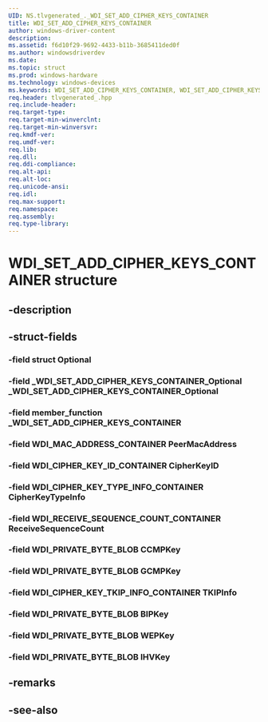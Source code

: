 ```yaml
---
UID: NS.tlvgenerated_._WDI_SET_ADD_CIPHER_KEYS_CONTAINER
title: WDI_SET_ADD_CIPHER_KEYS_CONTAINER
author: windows-driver-content
description: 
ms.assetid: f6d10f29-9692-4433-b11b-3685411ded0f
ms.author: windowsdriverdev
ms.date: 
ms.topic: struct
ms.prod: windows-hardware
ms.technology: windows-devices
ms.keywords: WDI_SET_ADD_CIPHER_KEYS_CONTAINER, WDI_SET_ADD_CIPHER_KEYS_CONTAINER, *PWDI_SET_ADD_CIPHER_KEYS_CONTAINER
req.header: tlvgenerated_.hpp
req.include-header:
req.target-type:
req.target-min-winverclnt:
req.target-min-winversvr:
req.kmdf-ver:
req.umdf-ver:
req.lib:
req.dll:
req.ddi-compliance:
req.alt-api:
req.alt-loc:
req.unicode-ansi:
req.idl:
req.max-support:
req.namespace:
req.assembly:
req.type-library:
---
```


# WDI_SET_ADD_CIPHER_KEYS_CONTAINER structure

## -description



## -struct-fields

### -field struct Optional			
 	
### -field _WDI_SET_ADD_CIPHER_KEYS_CONTAINER_Optional _WDI_SET_ADD_CIPHER_KEYS_CONTAINER_Optional			
 	
### -field member_function _WDI_SET_ADD_CIPHER_KEYS_CONTAINER			
 	
### -field WDI_MAC_ADDRESS_CONTAINER PeerMacAddress			
 	
### -field WDI_CIPHER_KEY_ID_CONTAINER CipherKeyID			
 	
### -field WDI_CIPHER_KEY_TYPE_INFO_CONTAINER CipherKeyTypeInfo			
 	
### -field WDI_RECEIVE_SEQUENCE_COUNT_CONTAINER ReceiveSequenceCount			
 	
### -field WDI_PRIVATE_BYTE_BLOB CCMPKey			
 	
### -field WDI_PRIVATE_BYTE_BLOB GCMPKey			
 	
### -field WDI_CIPHER_KEY_TKIP_INFO_CONTAINER TKIPInfo			
 	
### -field WDI_PRIVATE_BYTE_BLOB BIPKey			
 	
### -field WDI_PRIVATE_BYTE_BLOB WEPKey			
 	
### -field WDI_PRIVATE_BYTE_BLOB IHVKey			
 	
## -remarks

## -see-also
